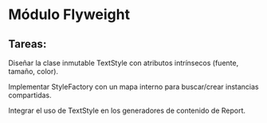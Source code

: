 # Módulo Flyweight
## Tareas:
Diseñar la clase inmutable TextStyle con atributos intrínsecos (fuente, tamaño, color).

Implementar StyleFactory con un mapa interno para buscar/crear instancias compartidas.

Integrar el uso de TextStyle en los generadores de contenido de Report.
